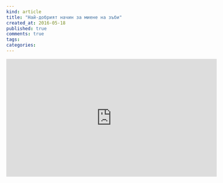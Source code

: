 ```yaml
---
kind: article
title: "Най-добрият начин за миене на зъби"
created_at: 2016-05-18 
published: true
comments: true
tags:
categories:
--- 
```


<iframe width="560" height="315" src="https://www.youtube.com/embed/Dtz-zumeLEs" frameborder="0" allowfullscreen></iframe>
